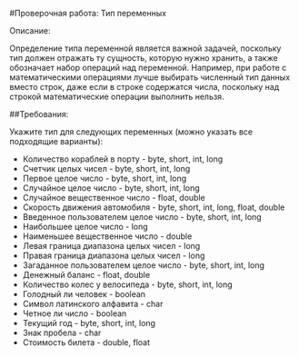 #Проверочная работа: Тип переменных

Описание:
 
Определение типа переменной является важной задачей, поскольку тип должен отражать ту сущность, которую нужно хранить,
а также обозначает набор операций над переменной. Например, при работе с математическими операциями лучше выбирать 
численный тип данных вместо строк, даже если в строке содержатся числа, поскольку над строкой математические операции
выполнить нельзя.
 
##Требования:
 
Укажите тип для следующих переменных (можно указать все подходящие варианты):

- Количество кораблей в порту - byte, short, int, long
- Счетчик целых чисел - byte, short, int, long
- Первое целое число - byte, short, int, long
- Случайное целое число - byte, short, int, long
- Случайное вещественное число - float, double
- Скорость движения автомобиля - byte, short, int, long, float, double
- Введенное пользователем целое число - byte, short, int, long
- Наибольшее целое число - long
- Наименьшее вещественное число - double
- Левая граница диапазона целых чисел - long
- Правая граница диапазона целых чисел - long
- Загаданное пользователем целое число - byte, short, int, long
- Денежный баланс - float, double
- Количество колес у велосипеда - byte, short, int, long
- Голодный ли человек - boolean
- Символ латинского алфавита - char
- Четное ли число - boolean
- Текущий год - byte, short, int, long
- Знак пробела - char
- Стоимость билета - double, float
